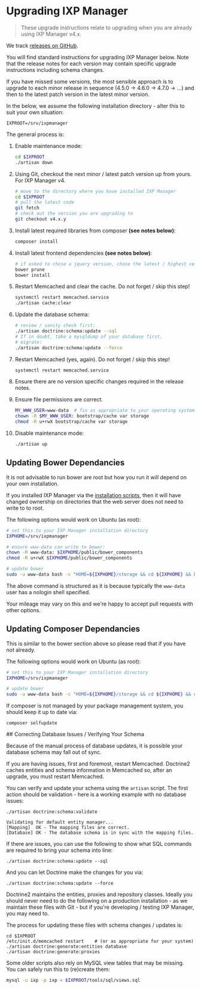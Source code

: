 # Upgrading IXP Manager

> These upgrade instructions relate to upgrading when you are already using IXP Manager v4.x.

We track [releases on GitHub](https://github.com/inex/IXP-Manager/releases).

You will find standard instructions for upgrading IXP Manager below. Note that the release notes for each version may contain specific upgrade instructions including schema changes.

If you have missed some versions, the most sensible approach is to upgrade to each minor release in sequence (4.5.0 -> 4.6.0 -> 4.7.0 -> ...) and then to the latest patch version in the latest minor version.

In the below, we assume the following installation directory - alter this to suit your own situation:

```
IXPROOT=/srv/ixpmanager
```


The general process is:

1. Enable maintenance mode:

    ```sh
    cd $IXPROOT
    ./artisan down
    ```

2. Using Git, checkout the next minor / latest patch version up from yours. For IXP Manager v4.

    ```sh
    # move to the directory where you have installed IXP Manager
    cd $IXPROOT
    # pull the latest code
    git fetch
    # check out the version you are upgrading to
    git checkout v4.x.y
    ```

3. Install latest required libraries from composer **(see notes below)**:

    ```sh
    composer install
    ```

4. Install latest frontend dependencies **(see notes below)**:

    ```sh
    # if asked to chose a jquery version, chose the latest / highest version offered
    bower prune
    bower install
    ```

5. Restart Memcached and clear the cache. Do not forget / skip this step!

    ```sh
    systemctl restart memcached.service
    ./artisan cache:clear
    ```

6. Update the database schema:

    ```sh
    # review / sanity check first:
    ./artisan doctrine:schema:update --sql
    # If in doubt, take a mysqldump of your database first.
    # migrate:
    ./artisan doctrine:schema:update --force
    ```

7. Restart Memcached (yes, again). Do not forget / skip this step!

    ```sh
    systemctl restart memcached.service
    ```

8. Ensure there are no version specific changes required in the release notes.

9. Ensure file permissions are correct.

    ```sh
    MY_WWW_USER=www-data  # fix as appropriate to your operating system
    chown -R $MY_WWW_USER: bootstrap/cache var storage
    chmod -R u+rwX bootstrap/cache var storage
    ```

10. Disable maintenance mode:

    ```sh
    ./artisan up
    ```

## Updating Bower Dependancies

It is not advisable to run bower are root but how you run it will depend on your own installation.

If you installed IXP Manager via the [installation scripts](automated-script.md), then it will have changed ownership on directories that the web server does not need to write to to root.

The following options would work on Ubuntu (as root):

```sh
# set this to your IXP Manager installation directory
IXPHOME=/srv/ixpmanager

# ensure www-data can write to bower:
chown -R www-data: $IXPHOME/public/bower_components
chmod -R u+rwX $IXPHOME/public/bower_components

# update bower
sudo -u www-data bash -c "HOME=${IXPHOME}/storage && cd ${IXPHOME} && bower --config.interactive=false -f update"
```

The above command is structured as it is because typically the `www-data` user has a nologin shell specified.

Your mileage may vary on this and we're happy to accept pull requests with other options.

## Updating Composer Dependancies

This is similar to the bower section above so please read that if you have not already.

The following options would work on Ubuntu (as root):

```sh
# set this to your IXP Manager installation directory
IXPHOME=/srv/ixpmanager

# update bower
sudo -u www-data bash -c "HOME=${IXPHOME}/storage && cd ${IXPHOME} && composer install"
```

If composer is not managed by your package management system, you should keep it up to date via:

```
composer selfupdate
```


## Correcting Database Issues / Verifying Your Schema

Because of the manual process of database updates, it is possible your database schema may fall out of sync.

If you are having issues, first and foremost, restart Memcached. Doctrine2 caches entities and schema information in Memcached so, after an upgrade, you must restart Memcached.

You can verify and update your schema using the `artisan` script. The first action should be validation - here is a working example with no database issues:

```
./artisan doctrine:schema:validate

Validating for default entity manager...
[Mapping]  OK - The mapping files are correct.
[Database] OK - The database schema is in sync with the mapping files.
```

If there are issues, you can use the following to show what SQL commands are required to bring your schema into line:

```
./artisan doctrine:schema:update --sql
```

And you can let Doctrine make the changes for you via:

```
./artisan doctrine:schema:update --force
```

Doctrine2 maintains the entities, proxies and repository classes. Ideally you should never need to do the following on a production installation - as we maintain these files with Git - but if you're developing / testing IXP Manager, you may need to.

The process for updating these files with schema changes / updates is:

```
cd $IXPROOT
/etc/init.d/memcached restart    # (or as appropriate for your system)
./artisan doctrine:generate:entities database
./artisan doctrine:generate:proxies
```

Some older scripts also rely on MySQL view tables that may be missing. You can safely run this to (re)create them:

```sh
mysql -u ixp -p ixp < $IXPROOT/tools/sql/views.sql
```
